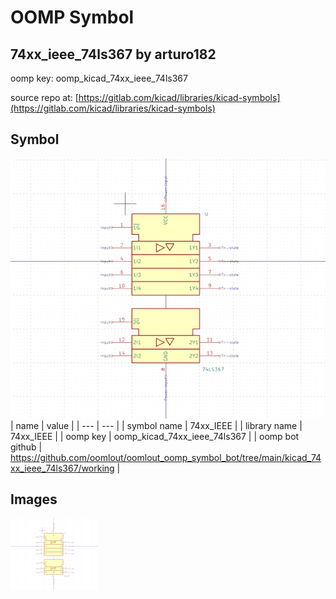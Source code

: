 # OOMP Symbol  
## 74xx_ieee_74ls367  by arturo182  
  
oomp key: oomp_kicad_74xx_ieee_74ls367  
  
source repo at: [https://gitlab.com/kicad/libraries/kicad-symbols](https://gitlab.com/kicad/libraries/kicad-symbols)  
## Symbol  
  
[![working.png](working_600.png)](working.png)  
| name | value | 
| --- | --- | 
| symbol name | 74xx_IEEE | 
| library name | 74xx_IEEE | 
| oomp key | oomp_kicad_74xx_ieee_74ls367 | 
| oomp bot github | https://github.com/oomlout/oomlout_oomp_symbol_bot/tree/main/kicad_74xx_ieee_74ls367/working | 
## Images  
  
[![working.png](working_140.png)](working.png)  
